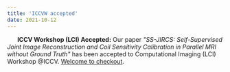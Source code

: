```yaml
---
title: 'ICCVW accepted'
date: 2021-10-12
---
```


&nbsp;&nbsp;&nbsp;&nbsp;&nbsp; **ICCV Workshop (LCI) Accepted:** Our paper *"SS-JIRCS: Self-Supervised Joint Image Reconstruction and Coil Sensitivity
Calibration in Parallel MRI without Ground Truth"* has been accepted to Computational Imaging (LCI) Workshop @ICCV. [Welcome to checkout](https://openaccess.thecvf.com/content/ICCV2021W/LCI/papers/Gan_SS-JIRCS_Self-Supervised_Joint_Image_Reconstruction_and_Coil_Sensitivity_Calibration_in_ICCVW_2021_paper.pdf).
